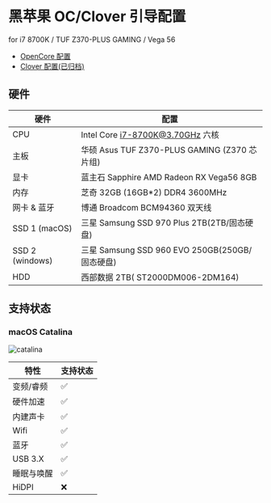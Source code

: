 # 黑苹果 OC/Clover 引导配置

for i7 8700K / TUF Z370-PLUS GAMING / Vega 56

- [OpenCore 配置](https://github.com/arvinxx/Hackintosh)
- [Clover 配置(已归档)](https://github.com/arvinxx/Hackintosh/tree/clover)

## 硬件

| 硬件            | 配置                                           |
| --------------- | ---------------------------------------------- |
| CPU             | Intel Core i7-8700K@3.70GHz 六核               |
| 主板            | 华硕 Asus TUF Z370-PLUS GAMING (Z370 芯片组)   |
| 显卡            | 蓝主石 Sapphire AMD Radeon RX Vega56 8GB       |
| 内存            | 芝奇 32GB (16GB\*2) DDR4 3600MHz               |
| 网卡 & 蓝牙     | 博通 Broadcom BCM94360 双天线                  |
| SSD 1 (macOS)   | 三星 Samsung SSD 970 Plus 2TB(2TB/固态硬盘)    |
| SSD 2 (windows) | 三星 Samsung SSD 960 EVO 250GB(250GB/固态硬盘) |
| HDD             | 西部数据 2TB( ST2000DM006-2DM164)              |

## 支持状态

### macOS Catalina

![catalina](https://gw.alipayobjects.com/zos/antfincdn/gOgujHJa4Z/7326082b-61bd-4577-a670-d3d3ff713b5e.png)

| 特性       | 支持状态 |
| ---------- | -------- |
| 变频/睿频  | ✅       |
| 硬件加速   | ✅       |
| 内建声卡   | ✅       |
| Wifi       | ✅       |
| 蓝牙       | ✅       |
| USB 3.X    | ✅       |
| 睡眠与唤醒 | ✅       |
| HiDPI      | ❌       |
